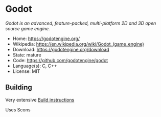 # Godot

_Godot is an advanced, feature-packed, multi-platform 2D and 3D open source game engine._

- Home: https://godotengine.org/
- Wikipedia: <https://en.wikipedia.org/wiki/Godot_(game_engine)>
- Download: https://godotengine.org/download
- State: mature
- Code: https://github.com/godotengine/godot
- Language(s): C, C++
- License: MIT

## Building

Very extensive [Build instructions](http://docs.godotengine.org/en/latest/development/compiling/)

Uses Scons
